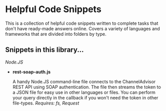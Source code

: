 # Helpful Code Snippets
This is a collection of helpful code snippets written to complete tasks that don't have ready-made answers online.  Covers a variety of languages and frameworks that are divided into folders by type.

Snippets in this library...
---------------------------
*Node.JS*
* **rest-soap-auth.js**

  A handy Node.JS command-line file connects to the ChannelAdvisor REST API using SOAP authentication. The file then streams the token to a JSON file for easy use in other languages or files. You can perform your query directly in the callback if you won't need the token in other file-types. *Requires: fs, Request*
